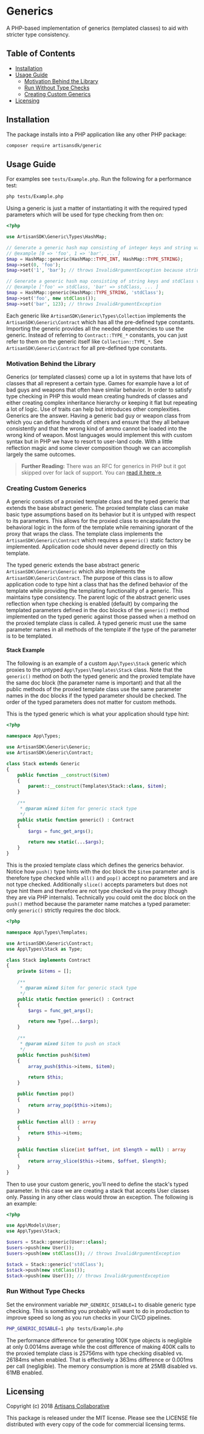 # Generics

A PHP-based implementation of generics (templated classes) to aid with stricter type consistency.

## Table of Contents

- [Installation](#installation)
- [Usage Guide](#usage-guide)
    - [Motivation Behind the Library](#motivation-behind-the-library)
    - [Run Without Type Checks](#run-without-type-checks)
    - [Creating Custom Generics](#creating-custom-generics)
- [Licensing](#licensing)

## Installation

The package installs into a PHP application like any other PHP package:

```bash
composer require artisansdk/generic
```

## Usage Guide

For examples see `tests/Example.php`. Run the following for a performance test:

```bash
php tests/Example.php
```

Using a generic is just a matter of instantiating it with the required typed
parameters which will be used for type checking from then on:

```php
<?php

use ArtisanSDK\Generic\Types\HashMap;

// Generate a generic hash map consisting of integer keys and string values
// @example [0 => 'foo', 1 => 'bar', ... ]
$map = HashMap::generic(HashMap::TYPE_INT, HashMap::TYPE_STRING);
$map->set(0, 'foo');
$map->set('1', 'bar'); // throws InvalidArgumentException because string is first parameter

// Generate a generic hash map consisting of string keys and stdClass values
// @example ['foo' => stdClass, 'bar' => stdClass, ... ]
$map = HashMap::generic(HashMap::TYPE_STRING, 'stdClass');
$map->set('foo', new stdClass());
$map->set('bar', 123); // throws InvalidArgumentException
```

Each generic like `ArtisanSDK\Generic\Types\Collection` implements the `ArtisanSDK\Generic\Contract` which has all the pre-defined type constants.
Importing the generic provides all the needed dependencies to use the generic.
Instead of referring to `Contract::TYPE_*` constants, you can just refer to them
on the generic itself like `Collection::TYPE_*`. See `ArtisanSDK\Generic\Contract`
for all pre-defined type constants.

### Motivation Behind the Library

Generics (or templated classes) come up a lot in systems that have lots of classes
that all represent a certain type. Games for example have a lot of bad guys and
weapons that often have similar behavior. In order to satisfy type checking in PHP
this would mean creating hundreds of classes and either creating complex inheritance
hierarchy or keeping it flat but repeating a lot of logic. Use of traits can help
but introduces other complexities. Generics are the answer. Having a generic bad
guy or weapon class from which you can define hundreds of others and ensure that
they all behave consistently and that the wrong kind of ammo cannot be loaded into
the wrong kind of weapon. Most languages would implement this with custom syntax
but in PHP we have to resort to user-land code. With a little reflection magic
and some clever composition though we can accomplish largely the same outcomes.

> **Further Reading:** There was an RFC for generics in PHP but it got skipped
over for lack of support. You can [read it here &rarr;](https://wiki.php.net/rfc/generics)

### Creating Custom Generics

A generic consists of a proxied template class and the typed generic that extends
the base abstract generic. The proxied template class can make basic type assumptions
based on its behavior but it is untyped with respect to its parameters. This allows
for the proxied class to encapsulate the behavioral logic in the form of the template
while remaining ignorant of the proxy that wraps the class. The template class implements
the `ArtisanSDK\Generic\Contract` which requires a `generic()` static factory
be implemented. Application code should never depend directly on this template.

The typed generic extends the base abstract generic `ArtisanSDK\Generic\Generic`
which also implements the `ArtisanSDK\Generic\Contract`. The purpose of this class
is to allow application code to type hint a class that has the defined behavior
of the template while providing the templating functionality of a generic. This
maintains type consistency. The parent logic of the abstract generic uses reflection
when type checking is enabled (default) by comparing the templated parameters defined
in the doc blocks of the `generic()` method implemented on the typed generic against
those passed when a method on the proxied template class is called. A typed generic
must use the same parameter names in all methods of the template if the type of the
parameter is to be templated.

#### Stack Example

The following is an example of a custom `App\Types\Stack` generic which proxies
to the untyped `App\Types\Templates\Stack` class. Note that the `generic()` method on
both the typed generic and the proxied template have the same doc block (the
parameter name is important) and that all the public methods of the proxied
template class use the same parameter names in the doc blocks if the typed parameter
should be checked. The order of the typed parameters does not matter for custom
methods.

This is the typed generic which is what your application should type hint:

```php
<?php

namespace App\Types;

use ArtisanSDK\Generic\Generic;
use ArtisanSDK\Generic\Contract;

class Stack extends Generic
{
    public function __construct($item)
    {
        parent::__construct(Templates\Stack::class, $item);
    }

    /**
     * @param mixed $item for generic stack type
     */
    public static function generic() : Contract
    {
        $args = func_get_args();

        return new static(...$args);
    }
}
```

This is the proxied template class which defines the generics behavior. Notice
how `push()` type hints with the doc block the `$item` parameter and is therefore
type checked while `all()` and `pop()` accept no parameters and are not type checked.
Additionally `slice()` accepts parameters but does not type hint them and therefore
are not type checked via the proxy (though they are via PHP internals). Technically
you could omit the doc block on the `push()` method because the parameter name
matches a typed parameter: only `generic()` strictly requires the doc block.

```php
<?php

namespace App\Types\Templates;

use ArtisanSDK\Generic\Contract;
use App\Types\Stack as Type;

class Stack implements Contract
{
    private $items = [];

    /**
     * @param mixed $item for generic stack type
     */
    public static function generic() : Contract
    {
        $args = func_get_args();

        return new Type(...$args);
    }

    /**
     * @param mixed $item to push on stack
     */
    public function push($item)
    {
        array_push($this->items, $item);

        return $this;
    }

    public function pop()
    {
        return array_pop($this->items);
    }

    public function all() : array
    {
        return $this->items;
    }

    public function slice(int $offset, int $length = null) : array
    {
        return array_slice($this->items, $offset, $length);
    }
}
```

Then to use your custom generic, you'll need to define the stack's typed parameter.
In this case we are creating a stack that accepts User classes only. Passing in
any other class would throw an exception. The following is an example:

```php
<?php

use App\Models\User;
use App\Types\Stack;

$users = Stack::generic(User::class);
$users->push(new User());
$users->push(new stdClass()); // throws InvalidArgumentException

$stack = Stack::generic('stdClass');
$stack->push(new stdClass());
$stack->push(new User()); // throws InvalidArgumentException
```

### Run Without Type Checks

Set the environment variable `PHP_GENERIC_DISABLE=1` to disable generic type
checking. This is something you probably will want to do in production to improve
speed so long as you run checks in your CI/CD pipelines.

```bash
PHP_GENERIC_DISABLE=1 php tests/Example.php
```

The performance difference for generating 100K type objects is negligible at only
0.0014ms average while the cost difference of making 400K calls to the proxied
template class is 25756ms with type checking disabled vs. 26184ms when enabled.
That is effectively a 363ms difference or 0.001ms per call (negligible).
The memory consumption is more at 25MB disabled vs. 61MB enabled.

## Licensing

Copyright (c) 2018 [Artisans Collaborative](https://artisanscollaborative.com)

This package is released under the MIT license. Please see the LICENSE file
distributed with every copy of the code for commercial licensing terms.
